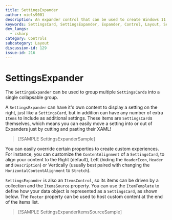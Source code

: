 ```yaml
---
title: SettingsExpander
author: niels9001
description: An expander control that can be used to create Windows 11 style settings experiences.
keywords: SettingsCard, SettingsExpander, Expander, Control, Layout, Settings
dev_langs:
  - csharp
category: Controls
subcategory: Layout
discussion-id: 129
issue-id: 216
---
```


# SettingsExpander

The `SettingsExpander` can be used to group multiple `SettingsCard`s into a single collapsable group.

A `SettingsExpander` can have it's own content to display a setting on the right, just like a `SettingsCard`, but in addition can have any number of extra `Items` to include as additional settings. These items are `SettingsCard`s themselves, which means you can easily move a setting into or out of Expanders just by cutting and pasting their XAML!

> [!SAMPLE SettingsExpanderSample]

You can easily override certain properties to create custom experiences. For instance, you can customize the `ContentAlignment` of a `SettingsCard`, to align your content to the Right (default), Left (hiding the `HeaderIcon`, `Header` and `Description`) or Vertically (usually best paired with changing the `HorizontalContentAlignment` to `Stretch`).

`SettingsExpander` is also an `ItemsControl`, so its items can be driven by a collection and the `ItemsSource` property. You can use the `ItemTemplate` to define how your data object is represented as a `SettingsCard`, as shown below. The `Footer` property can be used to host custom content at the end of the items list.

> [!SAMPLE SettingsExpanderItemsSourceSample]
